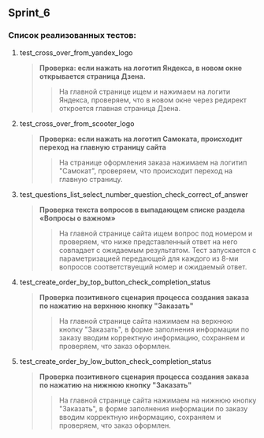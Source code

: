 ## Sprint_6

### Cписок реализованных тестов:

1. test_cross_over_from_yandex_logo
    > **Проверка: если нажать на логотип Яндекса, в новом окне открывается страница Дзена.**
    >>    На главной странице ищем и нажимаем на логити Яндекса, проверяем, что в новом окне
          через редирект откроется главная страница Дзена. 
2. test_cross_over_from_scooter_logo
    > **Проверка: если нажать на логотип Самоката, происходит переход на главную страницу сайта**
    >>    На странице оформления заказа нажимаем на логитип "Самокат",
          проверяем, что происходит переход на главную страницу.    

3. test_questions_list_select_number_question_check_correct_of_answer
    > **Проверка текста вопросов в выпадающем списке раздела «Вопросы о важном»**
    >> На главной странице сайта ищем вопрос под номером и проверяем, что ниже
       представленный ответ на него совпадает с ожидаемым результатом. 
       Тест запускается с параметризацией передающей для каждого из 8-ми вопросов соответствуещий
       номер и ожидаемый ответ.  
4. test_create_order_by_top_button_check_completion_status
    > **Проверка позитивного сценария процесса создания заказа по нажатию на верхнюю кнопку "Заказать"**
    >> На главной странице сайта нажимаем на верхнюю кнопку "Заказать", в форме заполнения
       информации по заказу вводим корректную информацию, сохраняем  и проверяем, что заказ оформлен.   
5. test_create_order_by_low_button_check_completion_status
    > **Проверка позитивного сценария процесса создания заказа по нажатию на нижнюю кнопку "Заказать"**
    >> На главной странице сайта нажимаем на нижнюю кнопку "Заказать", в форме заполнения
       информации по заказу вводим корректную информацию, сохраняем  и проверяем, что заказ оформлен.